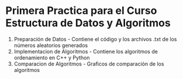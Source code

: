 # Primera Practica para el Curso Estructura de Datos y Algoritmos

1. Preparación de Datos - Contiene el código y los archivos .txt de los números aleatorios generados
2. Implementacion de Algoritmos - Contiene los algoritmos de ordenamiento en C++ y Python
3. Comparacion de Algoritmos - Graficos de comparación de los algoritmos